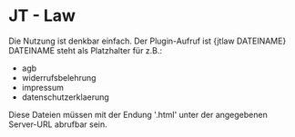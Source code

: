 # JT - Law
Die Nutzung ist denkbar einfach.
  Der Plugin-Aufruf ist {jtlaw DATEINAME}
  DATEINAME steht als Platzhalter für z.B.:
- agb
- widerrufsbelehrung
- impressum
- datenschutzerklaerung

Diese Dateien müssen mit der Endung '.html' unter der angegebenen Server-URL abrufbar sein.
